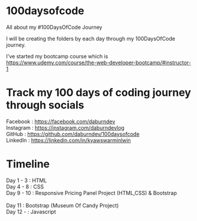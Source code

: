 # 100daysofcode
All about my #100DaysOfCode Journey

I will be creating the folders by each day through my 100DaysOfCode journey.

I've started my bootcamp course which is 
https://www.udemy.com/course/the-web-developer-bootcamp/#instructor-1


# Track my 100 days of coding journey through socials

Facebook : https://facebook.com/daburndev
<br>
Instagram : https://instagram.com/daburndevlog
<br>
GitHub : https://github.com/daburndev/100daysofcode
<br>
LinkedIn : https://linkedin.com/in/kyawswarminlwin

# Timeline

Day 1 - 3   : HTML <br>
Day 4 - 8   : CSS <br>
Day 9 - 10     : Responsive Pricing Panel Project (HTML,CSS) & Bootstrap <br>     
Day 11         : Bootstrap (Museum Of Candy Project) <br>
Day 12 -       : Javascript <br>
